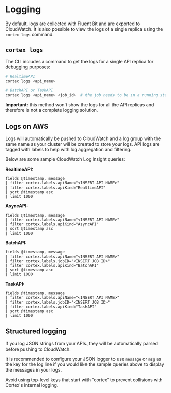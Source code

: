 # Logging

By default, logs are collected with Fluent Bit and are exported to CloudWatch. It is also possible to view the logs of a single replica using the `cortex logs` command.

## `cortex logs`

The CLI includes a command to get the logs for a single API replica for debugging purposes:

```bash
# RealtimeAPI
cortex logs <api_name>

# BatchAPI or TaskAPI
cortex logs <api_name> <job_id>  # the job needs to be in a running state
```

**Important:** this method won't show the logs for all the API replicas and therefore is not a complete logging
solution.

## Logs on AWS

Logs will automatically be pushed to CloudWatch and a log group with the same name as your cluster will be created to store your logs. API logs are tagged with labels to help with log aggregation and filtering.

Below are some sample CloudWatch Log Insight queries:

**RealtimeAPI:**

```text
fields @timestamp, message
| filter cortex.labels.apiName="<INSERT API NAME>"
| filter cortex.labels.apiKind="RealtimeAPI"
| sort @timestamp asc
| limit 1000
```

**AsyncAPI:**

```text
fields @timestamp, message
| filter cortex.labels.apiName="<INSERT API NAME>"
| filter cortex.labels.apiKind="AsyncAPI"
| sort @timestamp asc
| limit 1000
```

**BatchAPI:**

```text
fields @timestamp, message
| filter cortex.labels.apiName="<INSERT API NAME>"
| filter cortex.labels.jobID="<INSERT JOB ID>"
| filter cortex.labels.apiKind="BatchAPI"
| sort @timestamp asc
| limit 1000
```

**TaskAPI:**

```text
fields @timestamp, message
| filter cortex.labels.apiName="<INSERT API NAME>"
| filter cortex.labels.jobID="<INSERT JOB ID>"
| filter cortex.labels.apiKind="TaskAPI"
| sort @timestamp asc
| limit 1000
```

## Structured logging

If you log JSON strings from your APIs, they will be automatically parsed before pushing to CloudWatch.

It is recommended to configure your JSON logger to use `message` or `msg` as the key for the log line if you would like the sample queries above to display the messages in your logs.

Avoid using top-level keys that start with "cortex" to prevent collisions with Cortex's internal logging.
